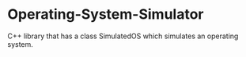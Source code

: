 # Operating-System-Simulator
C++ library that has a class SimulatedOS which simulates an operating system.
